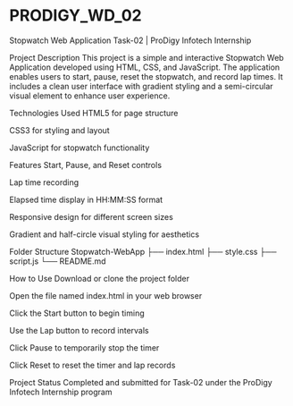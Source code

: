 # PRODIGY_WD_02
Stopwatch Web Application
Task-02 | ProDigy Infotech Internship

Project Description
This project is a simple and interactive Stopwatch Web Application developed using HTML, CSS, and JavaScript. The application enables users to start, pause, reset the stopwatch, and record lap times. It includes a clean user interface with gradient styling and a semi-circular visual element to enhance user experience.

Technologies Used
HTML5 for page structure

CSS3 for styling and layout

JavaScript for stopwatch functionality

Features
Start, Pause, and Reset controls

Lap time recording

Elapsed time display in HH:MM:SS format

Responsive design for different screen sizes

Gradient and half-circle visual styling for aesthetics

Folder Structure
Stopwatch-WebApp
├── index.html
├── style.css
├── script.js
└── README.md

How to Use
Download or clone the project folder

Open the file named index.html in your web browser

Click the Start button to begin timing

Use the Lap button to record intervals

Click Pause to temporarily stop the timer

Click Reset to reset the timer and lap records

Project Status
Completed and submitted for Task-02 under the ProDigy Infotech Internship program

